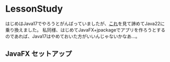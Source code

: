 # LessonStudy


はじめはJava17でやろうとがんばっていましたが、[これ](https://github.com/oracle/graal/issues/4790)を見て諦めてJava22に乗り換えました。
私同様、はじめてJavaFX+jpackageでアプリを作ろうとするのであれば、Java17はやめておいた方がいいんじゃないかなあ…。

## JavaFX セットアップ

